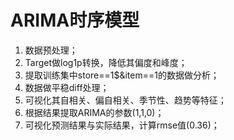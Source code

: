 # ARIMA时序模型

1. 数据预处理；
2. Target做log1p转换，降低其偏度和峰度；
3. 提取训练集中store==1$&item==1的数据做分析；
4. 数据做平稳diff处理；
5. 可视化其自相关、偏自相关、季节性、趋势等特征；
6. 根据结果提取ARIMA的参数(1,1,0)；
7. 可视化预测结果与实际结果，计算rmse值(0.36)；
